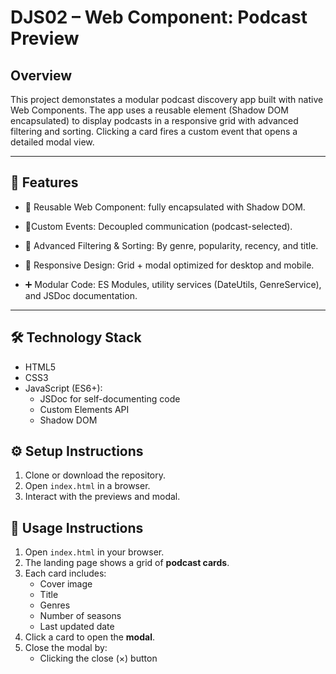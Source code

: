# DJS02 – Web Component: Podcast Preview

## Overview

This project demonstates a modular podcast discovery app built with native Web Components. The app uses a reusable <podcast-preview> element (Shadow DOM encapsulated) to display podcasts in a responsive grid with advanced filtering and sorting. Clicking a card fires a custom event that opens a detailed modal view.

---

## 🚀 Features

- 🧩 Reusable Web Component: <podcast-preview> fully encapsulated with Shadow DOM.

- 🎨Custom Events: Decoupled communication (podcast-selected).

- 📖 Advanced Filtering & Sorting: By genre, popularity, recency, and title.

- 📱 Responsive Design: Grid + modal optimized for desktop and mobile.

- ➕ Modular Code: ES Modules, utility services (DateUtils, GenreService), and JSDoc documentation.

---

## 🛠️ Technology Stack

- HTML5
- CSS3
- JavaScript (ES6+):
  - JSDoc for self-documenting code
  - Custom Elements API
  - Shadow DOM

## ⚙️ Setup Instructions

1. Clone or download the repository.
2. Open `index.html` in a browser.
3. Interact with the previews and modal.

## 🧩 Usage Instructions

1. Open `index.html` in your browser.
2. The landing page shows a grid of **podcast cards**.
3. Each card includes:
   - Cover image
   - Title
   - Genres
   - Number of seasons
   - Last updated date
4. Click a card to open the **modal**.
5. Close the modal by:
   - Clicking the close (×) button
